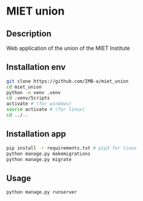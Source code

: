 # MIET union

## Description
Web application of the union of the MIET Institute
## Installation env

``` bash
git clone https://github.com/IMB-a/miet_union
cd miet_union
python -m venv .venv
cd .venv/Scripts
activate # (for windows)
source activate # (for linux)
cd ../..
```

## Installation app
``` bash
pip install -r requirements.txt # pip3 for linux
python manage.py makemigrations
python manage.py migrate
```

## Usage
``` bash
python manage.py runserver
```

